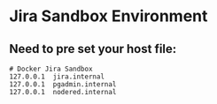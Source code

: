 # Jira Sandbox Environment

## Need to pre set your host file:
```
# Docker Jira Sandbox
127.0.0.1  jira.internal
127.0.0.1  pgadmin.internal
127.0.0.1  nodered.internal
```
